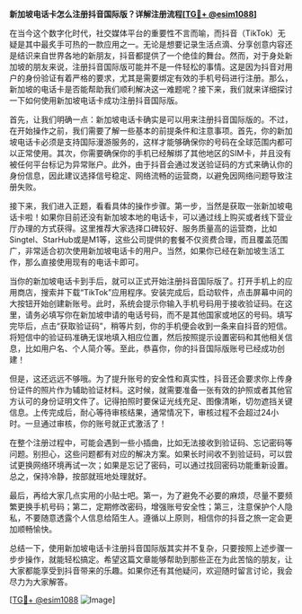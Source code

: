 **新加坡电话卡怎么注册抖音国际版？详解注册流程[[TG💪+ @esim1088](https://t.me/s/esim1088)]**

在当今这个数字化时代，社交媒体平台的重要性不言而喻，而抖音（TikTok）无疑是其中最炙手可热的一款应用之一。无论是想要记录生活点滴、分享创意内容还是结识来自世界各地的新朋友，抖音都提供了一个绝佳的舞台。然而，对于身处新加坡的朋友来说，注册抖音国际版可能并不是一件轻松的事情。这是因为抖音对用户的身份验证有着严格的要求，尤其是需要绑定有效的手机号码进行注册。那么，新加坡的电话卡是否能帮助我们顺利解决这一难题呢？接下来，我们就来详细探讨一下如何使用新加坡电话卡成功注册抖音国际版。

首先，让我们明确一点：新加坡电话卡确实是可以用来注册抖音国际版的。不过，在开始操作之前，我们需要了解一些基本的前提条件和注意事项。首先，你的新加坡电话卡必须是支持国际漫游服务的，这样才能够确保你的号码在全球范围内都可以正常使用。其次，你需要确保你的手机已经解绑了其他地区的SIM卡，并且没有被任何平台标记为异常账户。此外，由于抖音会通过发送验证码的方式来确认你的身份信息，因此建议选择信号稳定、网络流畅的运营商，以避免因网络问题导致注册失败。

接下来，我们进入正题，看看具体的操作步骤。第一步，当然是获取一张新加坡电话卡啦！如果你目前还没有新加坡本地的电话卡，可以通过线上购买或者线下营业厅办理的方式获得。这里推荐大家选择口碑较好、服务质量高的运营商，比如Singtel、StarHub或是M1等，这些公司提供的套餐不仅资费合理，而且覆盖范围广，非常适合初次使用新加坡电话卡的用户。当然，如果你已经在新加坡生活工作，那么直接使用现有的电话卡即可。

当你的新加坡电话卡到手后，就可以正式开始注册抖音国际版了。打开手机上的应用商店，搜索并下载“TikTok”应用程序。安装完成后，启动软件，点击屏幕中间的大按钮开始创建新账号。此时，系统会提示你输入手机号码用于接收验证码。在这里，请务必填写你在新加坡申请的电话号码，而不是其他国家或地区的号码。填写完毕后，点击“获取验证码”，稍等片刻，你的手机便会收到一条来自抖音的短信。将短信中的验证码准确无误地填入相应位置，然后按照提示设置密码和其他相关信息，比如用户名、个人简介等。至此，恭喜你，你的抖音国际版账号已经成功创建！

但是，这还远远不够哦。为了提升账号的安全性和真实性，抖音还会要求你上传身份证件的照片作为辅助验证材料。这时候，就需要准备一张有效的护照或者其他官方认可的身份证明文件了。记得拍照时要保证光线充足、图像清晰，切勿遮挡关键信息。上传完成后，耐心等待审核结果，通常情况下，审核过程不会超过24小时。一旦通过审核，你的账号就正式激活了！

在整个注册过程中，可能会遇到一些小插曲，比如无法接收到验证码、忘记密码等问题。别担心，这些问题都有对应的解决方案。如果长时间收不到验证码，可以尝试更换网络环境再试一次；如果是忘记了密码，可以通过找回密码功能重新设置。总之，保持冷静，按部就班地处理就好。

最后，再给大家几点实用的小贴士吧。第一，为了避免不必要的麻烦，尽量不要频繁更换手机号码；第二，定期修改密码，增强账号安全性；第三，注意保护个人隐私，不要随意透露个人信息给陌生人。遵循以上原则，相信你的抖音之旅一定会更加顺畅愉快。

总结一下，使用新加坡电话卡注册抖音国际版其实并不复杂，只要按照上述步骤一步步操作，就能轻松搞定。希望这篇文章能够帮助到那些正在为此苦恼的朋友，让大家都能享受到抖音带来的乐趣。如果你还有其他疑问，欢迎随时留言讨论，我会尽力为大家解答。

[[TG💪+ @esim1088](https://t.me/s/esim1088) ![Image](https://i.postimg.cc/4NQfJmqS/Snipaste-2025-05-13-00-14-12.png)]